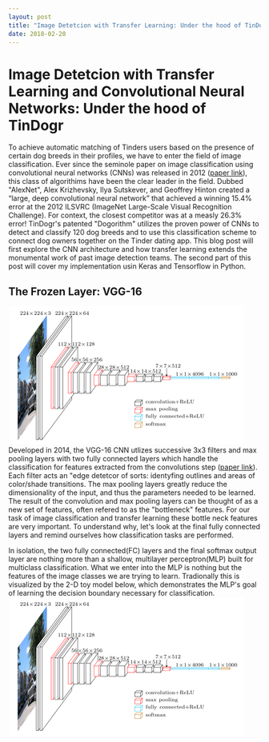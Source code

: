 ```yaml
---
layout: post
title: "Image Detetcion with Transfer Learning: Under the hood of TinDogr"
date: 2018-02-20
---
```


# Image Detetcion with Transfer Learning and Convolutional Neural Networks: Under the hood of TinDogr

To achieve automatic matching of Tinders users based on the presence of certain dog breeds in their profiles, we have to enter the field of image classification.  Ever since the seminole paper on image classification using convolutional neural networks (CNNs) was released in 2012 ([paper link](https://papers.nips.cc/paper/4824-imagenet-classification-with-deep-convolutional-neural-networks.pdf)), this class of algorithims have been the clear leader in the field.  Dubbed "AlexNet", Alex Krizhevsky, Ilya Sutskever, and Geoffrey Hinton created a “large, deep convolutional neural network” that achieved a winning 15.4% error at the 2012 ILSVRC (ImageNet Large-Scale Visual Recognition Challenge).  For context, the closest competitor was at a measly 26.3% error!  TinDogr's patented "Dogorithm" utilizes the proven power of CNNs to detect and classify 120 dog breeds and to use this classification scheme to connect dog owners together on the Tinder dating app.  This blog post will first explore the CNN architecture and how transfer learning extends the monumental work of past image detection teams.  The second part of this post will cover my implementation usin Keras and Tensorflow in Python.

## The Frozen Layer: VGG-16
![Alt text](images/vgg16.png?raw=true "Title")
Developed in 2014, the VGG-16 CNN utlizes successive 3x3 filters and max pooling layers with two fully connected layers which handle the classification for features extracted from the convolutions step ([paper link](https://arxiv.org/pdf/1409.1556v6.pdf)).  Each filter acts an "edge detetcor of sorts:  identyfing outlines and areas of color/shade transitions.  The max pooling layers greatly reduce the dimensionality of the input, and thus the parameters needed to be learned.  The result of the convolution and max pooling layers can be thought of as a new set of features, often refered to as the "bottleneck" features. For our task of image classification and transfer learning these bottle neck features are very important.  To understand why, let's look at the final fully connected layers and remind ourselves how classification tasks are performed.

In isolation, the two fully connected(FC) layers and the final softmax output layer are nothing more than a shallow, multilayer perceptron(MLP) built for multiclass classification.  What we enter into the MLP is nothing but the features of the image classes we are trying to learn.  Tradionally this is visualized by the 2-D toy model below, which demonstrates the MLP's goal of learning the decision boundary necessary for classification.
![Alt text](images/vgg16.png?raw=true "Title")














